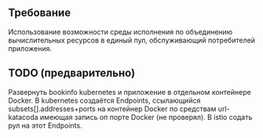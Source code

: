 ## Требование 
Использование возможности среды исполнения по объединению вычислительных ресурсов в единый пул, обслуживающий потребителей приложения. 
## TODO (предварительно) 
Развернуть bookinfo kubernetes и приложение в отдельном контейнере Docker. В kubernetes создаётся Endpoints, ссылающийся  subsets[].addresses+ports на контейнер Docker по средствам url-katacoda имеющая запись оп порте Docker (не проверял). В istio содать рул на этот Endpoints.
